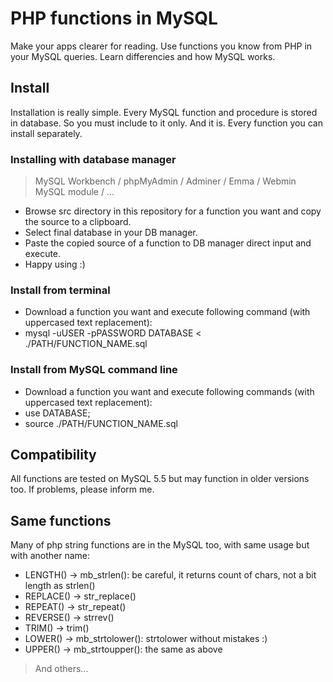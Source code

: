 # PHP functions in MySQL

Make your apps clearer for reading. Use functions you know from PHP in your MySQL queries. Learn differencies and how MySQL works.

## Install
Installation is really simple. Every MySQL function and procedure is stored in database. So you must include to it only. And it is. Every function you can install separately.

### Installing with database manager
> MySQL Workbench / phpMyAdmin / Adminer / Emma / Webmin MySQL module / ...

- Browse src directory in this repository for a function you want and copy the source to a clipboard.
- Select final database in your DB manager.
- Paste the copied source of a function to DB manager direct input and execute.
- Happy using :)

### Install from terminal
- Download a function you want and execute following command (with uppercased text replacement):
- mysql -uUSER -pPASSWORD DATABASE < ./PATH/FUNCTION_NAME.sql

### Install from MySQL command line
- Download a function you want and execute following commands (with uppercased text replacement):
- use DATABASE;
- source ./PATH/FUNCTION_NAME.sql

## Compatibility
All functions are tested on MySQL 5.5 but may function in older versions too. If problems, please inform me.

## Same functions
Many of php string functions are in the MySQL too, with same usage but with another name:
- LENGTH() -> mb_strlen(): be careful, it returns count of chars, not a bit length as strlen()
- REPLACE() -> str_replace()
- REPEAT() -> str_repeat()
- REVERSE() -> strrev()
- TRIM() -> trim()
- LOWER() -> mb_strtolower(): strtolower without mistakes :)
- UPPER() -> mb_strtoupper(): the same as above

> And others...

